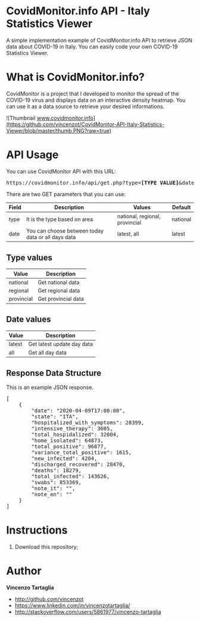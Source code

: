 # CovidMonitor.info API - Italy Statistics Viewer
A simple implementation example of CovidMonitor.info API to retrieve JSON data about COVID-19 in Italy.
You can easily code your own COVID-19 Statistics Viewer.

# What is CovidMonitor.info?
CovidMonitor is a project that I developed to monitor the spread of the COVID-19 virus and displays data on an interactive density heatmap. You can use it as a data source to retrieve your desired informations.

![Thumbnail www.covidmonitor.info](https://github.com/vincenzot/CovidMonitor-API-Italy-Statistics-Viewer/blob/master/thumb.PNG?raw=true)

# API Usage
You can use CovidMonitor API with this URL:

<pre>
https://covidmonitor.info/api/get.php?type=<b>[TYPE VALUE]</b>&date=<b>[DATE VALUE]</b>
</pre>
There are two GET parameters that you can use:

| Field | Description | Values | Default |
| --- | --- | --- | --- |
| type | It is the type based on area | national, regional, provincial | national |
| date | You can choose between today data or all days data  | latest, all | latest |

## Type values

| Value | Description |
| --- | --- |
| national | Get national data |
| regional | Get regional data  |
| provincial |Get provincial data  |

## Date values

| Value | Description |
| --- | --- |
| latest | Get latest update day data |
| all | Get all day data  |

## Response Data Structure

This is an example JSON response.
<pre>
[
    {
        "date": "2020-04-09T17:00:00",
        "state": "ITA",
        "hospitalized_with_symptoms": 28399,
        "intensive_therapy": 3605,
        "total_hospidalized": 32004,
        "home_isolated": 64873,
        "total_positive": 96877,
        "variance_total_positive": 1615,
        "new_infected": 4204,
        "discharged_recovered": 28470,
        "deaths": 18279,
        "total_infected": 143626,
        "swabs": 853369,
        "note_it": "",
        "note_en": ""
    }
]
</pre>

# Instructions
1. Download this repository;


# Author

**Vincenzo Tartaglia**

  - http://github.com/vincenzot
  - https://www.linkedin.com/in/vincenzotartaglia/
  - http://stackoverflow.com/users/5861977/vincenzo-tartaglia
